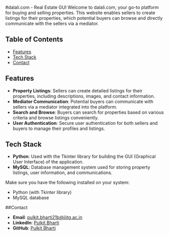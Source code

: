 #dalali.com - Real Estate GUI
Welcome to dalali.com, your go-to platform for buying and selling properties. This website enables sellers to create listings for their properties, which potential buyers can browse and directly communicate with the sellers via a mediator.

## Table of Contents

- [Features](#features)
- [Tech Stack](#tech-stack)
- [Contact](#contact)

  
## Features

- **Property Listings**: Sellers can create detailed listings for their properties, including descriptions, images, and contact information.
- **Mediator Communication**: Potential buyers can communicate with sellers via a mediator integrated into the platform.
- **Search and Browse**: Buyers can search for properties based on various criteria and browse listings conveniently.
- **User Authentication**: Secure user authentication for both sellers and buyers to manage their profiles and listings.

## Tech Stack

- **Python**: Used with the Tkinter library for building the GUI (Graphical User Interface) of the application.
- **MySQL**: Database management system used for storing property listings, user information, and communications.

Make sure you have the following installed on your system:

- Python (with Tkinter library)
- MySQL database

##Contact

- **Email**: [pulkit.bharti21b@iiitg.ac.in](mailto:pulkit.bharti21b@iiitg.ac.in)
- **LinkedIn**: [Pulkit Bharti](edin.com/in/pulkit-bharti-570540242)
- **GitHub**: [Pulkit Bharti](https://github.com/Pulkit-03)
